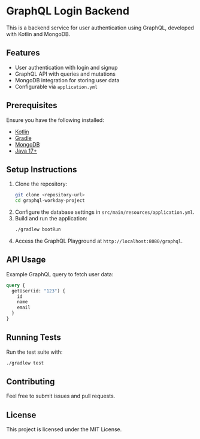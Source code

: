 # GraphQL Login Backend

This is a backend service for user authentication using GraphQL, developed with Kotlin and MongoDB.

## Features
- User authentication with login and signup
- GraphQL API with queries and mutations
- MongoDB integration for storing user data
- Configurable via `application.yml`

## Prerequisites
Ensure you have the following installed:
- [Kotlin](https://kotlinlang.org/)
- [Gradle](https://gradle.org/)
- [MongoDB](https://www.mongodb.com/)
- [Java 17+](https://adoptium.net/)

## Setup Instructions
1. Clone the repository:
   ```sh
   git clone <repository-url>
   cd graphql-workday-project
   ```
2. Configure the database settings in `src/main/resources/application.yml`.
3. Build and run the application:
   ```sh
   ./gradlew bootRun
   ```
4. Access the GraphQL Playground at `http://localhost:8080/graphql`.

## API Usage
Example GraphQL query to fetch user data:
```graphql
query {
  getUser(id: "123") {
    id
    name
    email
  }
}
```

## Running Tests
Run the test suite with:
```sh
./gradlew test
```

## Contributing
Feel free to submit issues and pull requests.

## License
This project is licensed under the MIT License.
